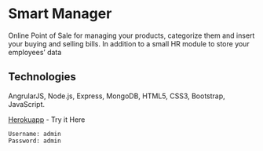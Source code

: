 # Smart Manager

Online Point of Sale for managing your products, categorize them and insert your buying and selling bills.
In addition to a small HR module to store your employees’ data

## Technologies
AngrularJS, Node.js, Express, MongoDB, HTML5, CSS3, Bootstrap, JavaScript.
 
 [Herokuapp](https://smart-manager.herokuapp.com/) - Try it Here
```
Username: admin 
Password: admin
```
